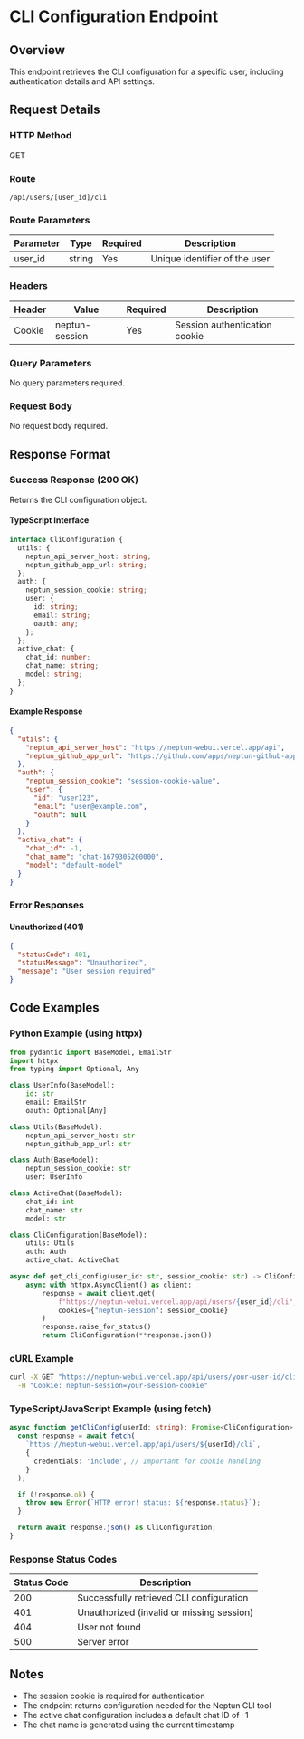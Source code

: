 # CLI Configuration Endpoint

## Overview

This endpoint retrieves the CLI configuration for a specific user, including authentication details and API settings.

## Request Details

### HTTP Method

GET

### Route

`/api/users/[user_id]/cli`

### Route Parameters

| Parameter | Type   | Required | Description                    |
|-----------|--------|----------|--------------------------------|
| user_id   | string | Yes      | Unique identifier of the user  |

### Headers

| Header         | Value            | Required | Description                    |
|----------------|------------------|----------|--------------------------------|
| Cookie         | neptun-session   | Yes      | Session authentication cookie  |

### Query Parameters

No query parameters required.

### Request Body

No request body required.

## Response Format

### Success Response (200 OK)

Returns the CLI configuration object.

#### TypeScript Interface

```typescript
interface CliConfiguration {
  utils: {
    neptun_api_server_host: string;
    neptun_github_app_url: string;
  };
  auth: {
    neptun_session_cookie: string;
    user: {
      id: string;
      email: string;
      oauth: any;
    };
  };
  active_chat: {
    chat_id: number;
    chat_name: string;
    model: string;
  };
}
```

#### Example Response

```json
{
  "utils": {
    "neptun_api_server_host": "https://neptun-webui.vercel.app/api",
    "neptun_github_app_url": "https://github.com/apps/neptun-github-app/installations/new"
  },
  "auth": {
    "neptun_session_cookie": "session-cookie-value",
    "user": {
      "id": "user123",
      "email": "user@example.com",
      "oauth": null
    }
  },
  "active_chat": {
    "chat_id": -1,
    "chat_name": "chat-1679305200000",
    "model": "default-model"
  }
}
```

### Error Responses

#### Unauthorized (401)

```json
{
  "statusCode": 401,
  "statusMessage": "Unauthorized",
  "message": "User session required"
}
```

## Code Examples

### Python Example (using httpx)

```python
from pydantic import BaseModel, EmailStr
import httpx
from typing import Optional, Any

class UserInfo(BaseModel):
    id: str
    email: EmailStr
    oauth: Optional[Any]

class Utils(BaseModel):
    neptun_api_server_host: str
    neptun_github_app_url: str

class Auth(BaseModel):
    neptun_session_cookie: str
    user: UserInfo

class ActiveChat(BaseModel):
    chat_id: int
    chat_name: str
    model: str

class CliConfiguration(BaseModel):
    utils: Utils
    auth: Auth
    active_chat: ActiveChat

async def get_cli_config(user_id: str, session_cookie: str) -> CliConfiguration:
    async with httpx.AsyncClient() as client:
        response = await client.get(
            f"https://neptun-webui.vercel.app/api/users/{user_id}/cli",
            cookies={"neptun-session": session_cookie}
        )
        response.raise_for_status()
        return CliConfiguration(**response.json())
```

### cURL Example

```bash
curl -X GET "https://neptun-webui.vercel.app/api/users/your-user-id/cli" \
  -H "Cookie: neptun-session=your-session-cookie"
```

### TypeScript/JavaScript Example (using fetch)

```typescript
async function getCliConfig(userId: string): Promise<CliConfiguration> {
  const response = await fetch(
    `https://neptun-webui.vercel.app/api/users/${userId}/cli`,
    {
      credentials: 'include', // Important for cookie handling
    }
  );

  if (!response.ok) {
    throw new Error(`HTTP error! status: ${response.status}`);
  }

  return await response.json() as CliConfiguration;
}
```

### Response Status Codes

| Status Code | Description                                        |
|-------------|----------------------------------------------------|
| 200         | Successfully retrieved CLI configuration           |
| 401         | Unauthorized (invalid or missing session)          |
| 404         | User not found                                    |
| 500         | Server error                                      |

## Notes

- The session cookie is required for authentication
- The endpoint returns configuration needed for the Neptun CLI tool
- The active chat configuration includes a default chat ID of -1
- The chat name is generated using the current timestamp
